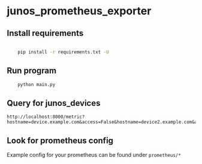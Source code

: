 # junos_prometheus_exporter

## Install requirements

```bash

    pip install -r requirements.txt -U

```

## Run program

```bash
    python main.py
```

## Query for junos_devices

    http://localhost:8000/metric?hostname=device.example.com&access=False&hostname=device2.example.com&access=True

## Look for prometheus config

Example config for your prometheus can be found under `prometheus/*`
